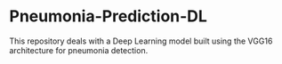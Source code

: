 # Pneumonia-Prediction-DL
This repository deals with a Deep Learning model built using the VGG16 architecture for pneumonia detection.
